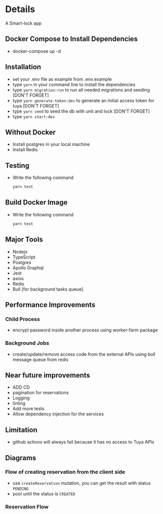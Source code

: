 # Details 
A Smart-lock app 

## Docker Compose to Install Dependencies
- docker-compose up -d 

## Installation
- set your .env file as example from .env.example
- type `yarn` in your command line to install the dependencies
- type `yarn migration:run` to run all needed migrations and seeding [DON'T FORGET]
- type `yarn generate-token:dev` to generate an initial access token for tuya [DON'T FORGET]
- type `yarn seed` to seed the db with unit and lock [DON'T FORGET]
- type `yarn start:dev`

## Without Docker
- Install postgres in your local machine
- Install Redis

## Testing
- Write the following command 
  
    ```bash
    yarn test
    ```
## Build Docker Image
- Write the following command 
  
    ```bash
    yarn test
    ```
## Major Tools
- Nodejs
- TypeScript
- Postgres
- Apollo Graphql
- Jest
- axios
- Redis
- Bull [for background tasks queue]

## Performance Improvements
### Child Process
- encrypt password inside another process using worker-farm package
### Background Jobs
- create/update/remove access code from the external APIs using bull message queue from redis
  
## Near future improvements 
- ADD CD
- pagination for reservations
- Logging
- linting
- Add more tests
- Allow dependency injection for the services


## Limitation
- github actions will always fail because it has no access to Tuya APIs

  

## Diagrams 

### Flow of creating reservation from the client side
- use `createReservation` mutation, you can get the result with status `PENDING`
- pool until the status is `CREATED`
### Reservation Flow
